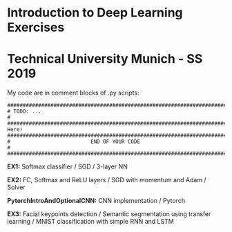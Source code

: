 # Introduction to Deep Learning Exercises
# Technical University Munich - SS 2019

My code are in comment blocks of .py scripts:


```
############################################################################
# TODO: ...                                                                #
############################################################################
Here!
############################################################################
#                          END OF YOUR CODE                                #
############################################################################
```


__EX1:__ Softmax classifier / SGD / 3-layer NN

__EX2:__  FC, Softmax and ReLU layers /
      SGD with momentum and Adam /
      Solver

__PytorchIntroAndOptionalCNN:__ CNN implementation / Pytorch

__EX3:__  Facial keypoints detection / 
      Semantic segmentation using transfer learning / 
      MNIST classification with simple RNN and LSTM
